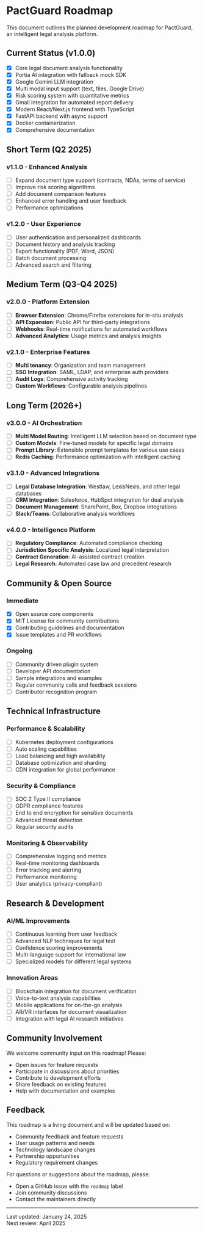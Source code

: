 # PactGuard Roadmap

This document outlines the planned development roadmap for PactGuard, an intelligent legal analysis platform.

## Current Status (v1.0.0) 

- [x] Core legal document analysis functionality
- [x] Portia AI integration with fallback mock SDK
- [x] Google Gemini LLM integration
- [x] Multi modal input support (text, files, Google Drive)
- [x] Risk scoring system with quantitative metrics
- [x] Gmail integration for automated report delivery
- [x] Modern React/Next.js frontend with TypeScript
- [x] FastAPI backend with async support
- [x] Docker containerization
- [x] Comprehensive documentation

## Short Term (Q2 2025)

### v1.1.0 - Enhanced Analysis

- [ ] Expand document type support (contracts, NDAs, terms of service)
- [ ] Improve risk scoring algorithms
- [ ] Add document comparison features
- [ ] Enhanced error handling and user feedback
- [ ] Performance optimizations

### v1.2.0 - User Experience

- [ ] User authentication and personalized dashboards
- [ ] Document history and analysis tracking
- [ ] Export functionality (PDF, Word, JSON)
- [ ] Batch document processing
- [ ] Advanced search and filtering

## Medium Term (Q3-Q4 2025)

### v2.0.0 - Platform Extension

- [ ] **Browser Extension**: Chrome/Firefox extensions for in-situ analysis
- [ ] **API Expansion**: Public API for third-party integrations
- [ ] **Webhooks**: Real-time notifications for automated workflows
- [ ] **Advanced Analytics**: Usage metrics and analysis insights

### v2.1.0 - Enterprise Features

- [ ] **Multi tenancy**: Organization and team management
- [ ] **SSO Integration**: SAML, LDAP, and enterprise auth providers
- [ ] **Audit Logs**: Comprehensive activity tracking
- [ ] **Custom Workflows**: Configurable analysis pipelines

## Long Term (2026+)

### v3.0.0 - AI Orchestration

- [ ] **Multi Model Routing**: Intelligent LLM selection based on document type
- [ ] **Custom Models**: Fine-tuned models for specific legal domains
- [ ] **Prompt Library**: Extensible prompt templates for various use cases
- [ ] **Redis Caching**: Performance optimization with intelligent caching

### v3.1.0 - Advanced Integrations

- [ ] **Legal Database Integration**: Westlaw, LexisNexis, and other legal databases
- [ ] **CRM Integration**: Salesforce, HubSpot integration for deal analysis
- [ ] **Document Management**: SharePoint, Box, Dropbox integrations
- [ ] **Slack/Teams**: Collaborative analysis workflows

### v4.0.0 - Intelligence Platform

- [ ] **Regulatory Compliance**: Automated compliance checking
- [ ] **Jurisdiction Specific Analysis**: Localized legal interpretation
- [ ] **Contract Generation**: AI-assisted contract creation
- [ ] **Legal Research**: Automated case law and precedent research

## Community & Open Source

### Immediate

- [x] Open source core components
- [x] MIT License for community contributions
- [x] Contributing guidelines and documentation
- [x] Issue templates and PR workflows

### Ongoing

- [ ] Community driven plugin system
- [ ] Developer API documentation
- [ ] Sample integrations and examples
- [ ] Regular community calls and feedback sessions
- [ ] Contributor recognition program

## Technical Infrastructure

### Performance & Scalability

- [ ] Kubernetes deployment configurations
- [ ] Auto scaling capabilities
- [ ] Load balancing and high availability
- [ ] Database optimization and sharding
- [ ] CDN integration for global performance

### Security & Compliance

- [ ] SOC 2 Type II compliance
- [ ] GDPR compliance features
- [ ] End to end encryption for sensitive documents
- [ ] Advanced threat detection
- [ ] Regular security audits

### Monitoring & Observability

- [ ] Comprehensive logging and metrics
- [ ] Real-time monitoring dashboards
- [ ] Error tracking and alerting
- [ ] Performance monitoring
- [ ] User analytics (privacy-compliant)

## Research & Development

### AI/ML Improvements

- [ ] Continuous learning from user feedback
- [ ] Advanced NLP techniques for legal text
- [ ] Confidence scoring improvements
- [ ] Multi-language support for international law
- [ ] Specialized models for different legal systems

### Innovation Areas

- [ ] Blockchain integration for document verification
- [ ] Voice-to-text analysis capabilities
- [ ] Mobile applications for on-the-go analysis
- [ ] AR/VR interfaces for document visualization
- [ ] Integration with legal AI research initiatives

## Community Involvement

We welcome community input on this roadmap! Please:

- Open issues for feature requests
- Participate in discussions about priorities
- Contribute to development efforts
- Share feedback on existing features
- Help with documentation and examples

## Feedback

This roadmap is a living document and will be updated based on:

- Community feedback and feature requests
- User usage patterns and needs
- Technology landscape changes
- Partnership opportunities
- Regulatory requirement changes

For questions or suggestions about the roadmap, please:

- Open a GitHub issue with the `roadmap` label
- Join community discussions
- Contact the maintainers directly

---

Last updated: January 24, 2025  
Next review: April 2025
